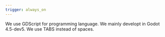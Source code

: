 ```yaml
---
trigger: always_on
---
```


We use GDScript for programming language. We mainly developt in Godot 4.5-dev5. We use TABS instead of spaces.